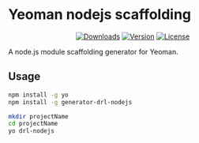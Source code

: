 # Yeoman nodejs scaffolding

<p align="center">
  <a href="https://npmcharts.com/compare/generator-drl-nodejs?minimal=true"><img src="https://img.shields.io/npm/dm/generator-drl-nodejs.svg?sanitize=true" alt="Downloads"></a>
  <a href="https://www.npmjs.com/package/generator-drl-nodejs"><img src="https://img.shields.io/npm/v/generator-drl-nodejs.svg?sanitize=true" alt="Version"></a>
  <a href="https://www.npmjs.com/package/generator-drl-nodejs"><img src="https://img.shields.io/npm/l/generator-drl-nodejs.svg?sanitize=true" alt="License"></a>
</p>

A node.js module scaffolding generator for Yeoman.

## Usage
```zsh
npm install -g yo
npm install -g generator-drl-nodejs

mkdir projectName
cd projectName
yo drl-nodejs
```
